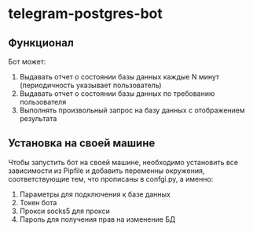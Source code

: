 # telegram-postgres-bot

## Функционал

Бот может:
1. Выдавать отчет о состоянии базы данных каждые N минут (периодичность указывает пользователь)
2. Выдавать отчет о состоянии базы данных по требованию пользователя
3. Выполнять произвольный запрос на базу данных с отображением результата

## Установка на своей машине

Чтобы запустить бот на своей машине, необходимо установить все зависимости из Pipfile и добавить
переменны окружения, соответствующие тем, что прописаны в confgi.py, а именно:
1. Параметры для подключения к базе данных
2. Токен бота
3. Прокси socks5 для прокси
4. Пароль для получения прав на изменение БД
